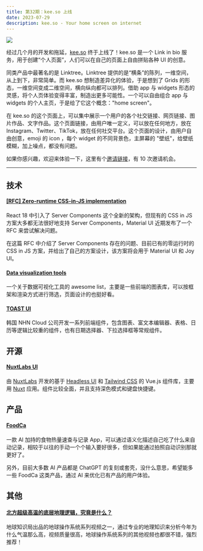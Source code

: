 ```yaml
---
title: 第32期：kee.so 上线
date: 2023-07-29
description: kee.so - Your home screen on internet
---
```


![](/static/weekly/issue-32-cover.png)

经过几个月的开发和拖延，[kee.so](https://kee.so) 终于上线了！kee.so 是一个 Link in bio 服务，用于创建“个人页面”，人们可以在自己的页面上自由拼贴各种 UI 的创意。

同类产品中最著名的是 Linktree。Linktree 提供的是“横条”的陈列，一维空间，从上到下，非常简单。而 kee.so 想制造差异化的体验，于是想到了 Grids 的形态，一维空间变成二维空间，横向纵向都可以排列。借助 app 与 widgets 形态的灵感，将个人页体验变得丰富，制造出更多可能性。一个可以自由组合 app 与 widgets 的个人主页，于是给了它这个概念："home screen"。

在 kee.so 的这个页面上，可以集中展示一个用户的各个社交链接、网页链接、图片作品、文字作品。这个页面链接，由用户唯一定义，可以放在任何地方，放在 Instagram、Twitter、TikTok，放在任何社交平台。这个页面的设计，由用户自由创意，emoji 的 icon ，每个 widget 的不同背景色，主屏幕的 "壁纸"，给壁纸模糊，加上噪点，都没有问题。

如果你感兴趣，欢迎来体验一下，这里有个[邀请链接](https://kee.so/gift/dh36bx)，有 10 次邀请机会。

<hr />

## 技术

#### [[RFC] Zero-runtime CSS-in-JS implementation](https://github.com/mui/material-ui/issues/38137)

React 18 中引入了 Server Components 这个全新的架构，但现有的 CSS in JS 方案大多都无法很好地支持 Server Components，Material UI 近期发布了一个 RFC 来尝试解决问题。

在这篇 RFC 中介绍了 Server Components 存在的问题、目前已有的零运行时的 CSS in JS 方案，并给出了自己的方案设计，该方案将会用于 Material UI 和 Joy UI。

#### [Data visualization tools](https://awesome.cube.dev/)

一个关于数据可视化工具的 awesome list，主要是一些前端的图表库，可以按框架和渲染方式进行筛选，页面设计的也挺好看。

#### [TOAST UI](https://ui.toast.com/)

韩国 NHN Cloud 公司开发一系列前端组件，包含图表、富文本编辑器、表格、日历等逻辑比较重的组件，也有日期选择器、下拉选择框等常规组件。

## 开源

#### [NuxtLabs UI](https://github.com/nuxtlabs/ui)

由 [NuxtLabs](https://nuxtlabs.com/) 开发的基于 [Headless UI](https://headlessui.com/) 和 [Tailwind CSS](https://tailwindcss.com/) 的 Vue.js 组件库，主要用 [Nuxt](https://nuxt.com/) 应用。组件比较全面，并且支持深色模式和键盘快捷键。

## 产品

#### [FoodCa](https://apps.apple.com/cn/app/foodca-ai%E5%8A%A0%E6%8C%81%E7%9A%84%E9%A3%9F%E7%89%A9%E7%83%AD%E9%87%8F%E9%80%9F%E6%9F%A5%E4%B8%8E%E8%AE%B0%E5%BD%95%E5%B7%A5%E5%85%B7/id6451112435)

一款 AI 加持的食物热量速查与记录 App，可以通过语义化描述自己吃了什么来自动记录，相较于以往的手动一个个输入要好很多，但如果能通过拍照自动识别那就更好了。

另外，目前大多数 AI 产品都是 ChatGPT 的复刻或套壳，没什么意思，希望能多一些 FoodCa 这类产品，通过 AI 来优化已有产品的用户体验。

## 其他

#### [北方超级高温的底层地理逻辑，究竟是什么？](https://www.bilibili.com/video/BV1Xc411c7rT/)

地球知识局出品的地球操作系统系列视频之一，通过专业的地理知识来分析今年为什么气温那么高，视频质量很高，地球操作系统系列的其他视频也都很不错，强烈推荐！
